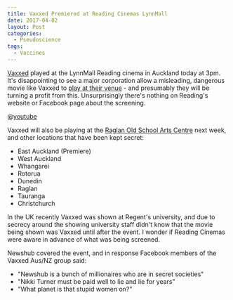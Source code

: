 ```yaml
---
title: Vaxxed Premiered at Reading Cinemas LynnMall
date: 2017-04-02
layout: Post
categories:
  - Pseudoscience
tags:
  - Vaccines
---
```


[Vaxxed](http://www.stuff.co.nz/national/health/91093182/If-you-watch-Vaxxed-know-you-re-buying-into-the-manipulation-of-a-disgraced-fraud) played at the LynnMall Reading cinema in Auckland today at 3pm. It's disappointing to see a major corporation allow a misleading, dangerous movie like Vaxxed to [play at their venue](https://www.newsroom.co.nz/2017/03/26/16819/vaxxed-in-nz) - and presumably they will be turning a profit from this. Unsurprisingly there's nothing on Reading's website or Facebook page about the screening.

<!-- more -->

@[youtube](https://youtu.be/1iOBZA5BWe4?t=10s)

Vaxxed will also be playing at the [Raglan Old School Arts Centre](https://raglanartscentre.co.nz/my-calendar/?mc_id=2800) next week, and other locations that have been kept secret:

- East Auckland (Premiere)
- West Auckland
- Whangarei
- Rotorua
- Dunedin
- Raglan
- Tauranga
- Christchurch

In the UK recently Vaxxed was shown at Regent's university, and due to secrecy around the showing university staff didn't know that the movie being shown was Vaxxed until after the event. I wonder if Reading Cinemas were aware in advance of what was being screened.

Newshub covered the event, and in response Facebook members of the Vaxxed Aus/NZ group said:

- "Newshub is a bunch of millionaires who are in secret societies"
- "Nikki Turner must be paid well to lie and lie for years"
- "What planet is that stupid women on?"
